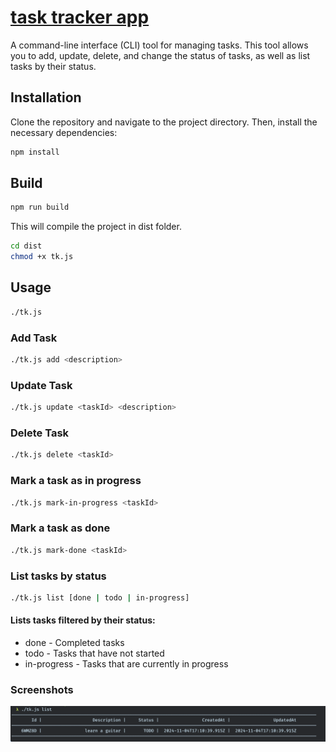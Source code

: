 # [task tracker app](https://roadmap.sh/projects/task-tracker)

A command-line interface (CLI) tool for managing tasks. This tool allows you to add, update, delete, and change the status of tasks, as well as list tasks by their status.

## Installation

Clone the repository and navigate to the project directory. Then, install the necessary dependencies:

```bash
npm install
```
## Build
```bash
npm run build
```
This will compile the project in dist folder. 

```bash
cd dist
chmod +x tk.js
```

## Usage

```bash
./tk.js
```
### Add Task
```bash 
./tk.js add <description>
```

### Update Task
```bash
./tk.js update <taskId> <description>
```

### Delete Task
```bash
./tk.js delete <taskId>
```

### Mark a task as in progress
```bash
./tk.js mark-in-progress <taskId>
```

### Mark a task as done
```bash
./tk.js mark-done <taskId>
```

### List tasks by status
```bash
./tk.js list [done | todo | in-progress]
```

#### Lists tasks filtered by their status:

* done - Completed tasks
* todo - Tasks that have not started
* in-progress - Tasks that are currently in progress


### Screenshots
![Screenshot](./screenshot.png)



